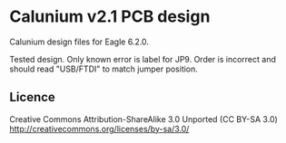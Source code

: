 # Calunium v2.1 PCB design

Calunium design files for Eagle 6.2.0.

Tested design. Only known error is label for JP9. Order is incorrect and
should read "USB/FTDI" to match jumper position.

## Licence
Creative Commons Attribution-ShareAlike 3.0 Unported (CC BY-SA 3.0)
http://creativecommons.org/licenses/by-sa/3.0/
